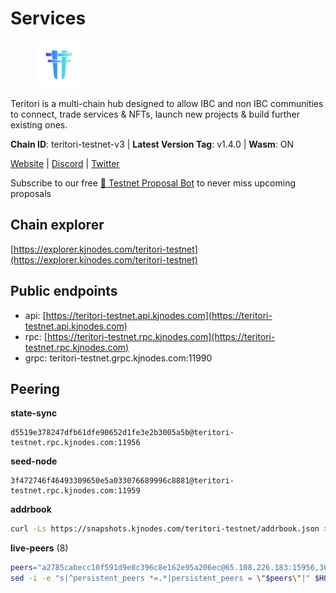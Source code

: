 # Services

<figure><img src="https://raw.githubusercontent.com/kj89/cosmos-images/main/logos/teritori.png" alt=""><figcaption></figcaption></figure>

Teritori is a multi-chain hub designed to allow IBC and non IBC communities  to connect, trade services & NFTs, launch new projects & build further existing ones.

**Chain ID**: teritori-testnet-v3 | **Latest Version Tag**: v1.4.0 | **Wasm**: ON

[Website](https://teritori.com) | [Discord](https://discord.gg/teritori) | [Twitter](https://twitter.com/TeritoriNetwork)



Subscribe to our free [🤖 Testnet Proposal Bot](https://t.me/kjnodes_testnet_proposal_bot) to never miss upcoming proposals


## Chain explorer
[https://explorer.kjnodes.com/teritori-testnet](https://explorer.kjnodes.com/teritori-testnet)

## Public endpoints

* api: [https://teritori-testnet.api.kjnodes.com](https://teritori-testnet.api.kjnodes.com)
* rpc: [https://teritori-testnet.rpc.kjnodes.com](https://teritori-testnet.rpc.kjnodes.com)
* grpc: teritori-testnet.grpc.kjnodes.com:11990

## Peering

**state-sync**

```text
d5519e378247dfb61dfe90652d1fe3e2b3005a5b@teritori-testnet.rpc.kjnodes.com:11956
```

**seed-node**

```text
3f472746f46493309650e5a033076689996c8881@teritori-testnet.rpc.kjnodes.com:11959
```

**addrbook**
```bash
curl -Ls https://snapshots.kjnodes.com/teritori-testnet/addrbook.json > $HOME/.teritorid/config/addrbook.json
```

**live-peers** (8)
```bash
peers="a2785cabecc10f591d9e8c396c8e162e95a206ec@65.108.226.183:15956,3614bc766d73bebf6b73737b6690af60e7f0683e@65.108.206.118:46656,d5519e378247dfb61dfe90652d1fe3e2b3005a5b@65.109.68.190:11956,ec0c58dbfe67a12ea16951134e29a6566ac05add@185.217.125.98:26656,31413c99357d0cfc48a46767ade171db2ea0205e@135.181.138.160:46656,4ebfdac0d496be2407c02202e5ad6f226a11b37a@65.21.134.202:26736,b33ebb4672f929dddde1365c9678a39abfd881fb@54.202.144.51:26656,15dd94f68c450da2c3b7c60b6364e3dce6f0cbf2@185.193.66.68:26641"
sed -i -e "s|^persistent_peers *=.*|persistent_peers = \"$peers\"|" $HOME/.teritorid/config/config.toml
```
